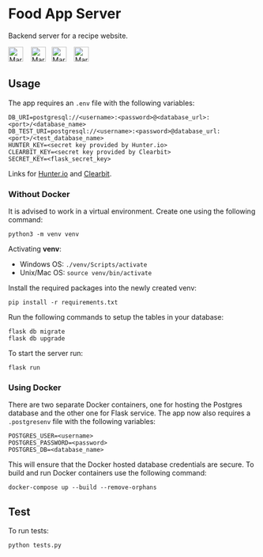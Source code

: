 # Food App Server
Backend server for a recipe website.

<img src="https://cdn3.iconfinder.com/data/icons/logos-and-brands-adobe/512/267_Python-512.png"
     alt="Markdown Python icon"
     height="30px"
/>&nbsp;&nbsp;&nbsp;
<img src="https://cdn.onlinewebfonts.com/svg/img_437027.png"
     alt="Markdown Flask icon"
     height="30px"
/>&nbsp;&nbsp;
<img src="https://wiki.postgresql.org/images/a/a4/PostgreSQL_logo.3colors.svg"
     alt="Markdown Postgre icon"
     height="30px"
/>&nbsp;&nbsp;&nbsp;
<img src="https://www.docker.com/sites/default/files/d8/2019-07/horizontal-logo-monochromatic-white.png"
     alt="Markdown Docker icon"
     height="30px"
/>

## Usage

The app requires an `.env` file with the following variables:
```
DB_URI=postgresql://<username>:<password>@<database_url>:<port>/<database_name>
DB_TEST_URI=postgresql://<username>:<password>@database_url:<port>/<test_database_name>
HUNTER_KEY=<secret key provided by Hunter.io>
CLEARBIT_KEY=<secret key provided by Clearbit>
SECRET_KEY=<flask_secret_key>
```
Links for [Hunter.io](https://hunter.io/) and [Clearbit](https://clearbit.com/).

### Without Docker
It is advised to work in a virtual environment. Create one using the following command:
```
python3 -m venv venv
```

Activating **venv**:
- Windows OS: `./venv/Scripts/activate`
- Unix/Mac OS: `source venv/bin/activate`

Install the required packages into the newly created venv:
```
pip install -r requirements.txt
```

Run the following commands to setup the tables in your database:
```
flask db migrate
flask db upgrade
```

To start the server run:
```
flask run
```

### Using Docker
There are two separate Docker containers, one for hosting the Postgres database and the other one for Flask service.
The app now also requires a `.postgresenv` file with the following variables:
```
POSTGRES_USER=<username>
POSTGRES_PASSWORD=<password>
POSTGRES_DB=<database_name>
```
This will ensure that the Docker hosted database credentials are secure.
To build and run Docker containers use the following command:
```
docker-compose up --build --remove-orphans
```
## Test
To run tests:
```
python tests.py
```
